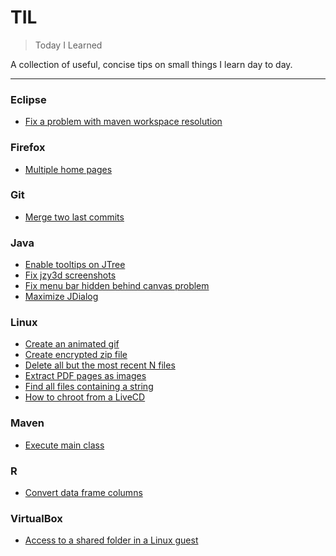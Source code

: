 # TIL

> Today I Learned

A collection of useful, concise tips on small things I learn day to day.

---

### Eclipse
- [Fix a problem with maven workspace resolution](eclipse/fix-maven-workspace-dependency-problem.md)

### Firefox
- [Multiple home pages](firefox/multiple-home-pages.md)

### Git
- [Merge two last commits](git/merge-two-last-commits.md)

### Java
- [Enable tooltips on JTree](java/enable-tooltips-jtree.md)
- [Fix jzy3d screenshots](java/fix-jzy3d-screenshots.md)
- [Fix menu bar hidden behind canvas problem](java/fix-hidden-menu-bar.md)
- [Maximize JDialog](java/maximize-jdialog.md)

### Linux

- [Create an animated gif](linux/create-animated-gif.md)
- [Create encrypted zip file](linux/create-encrypted-zip-file.md)
- [Delete all but the most recent N files](linux/delete-all-but-most-recent-files.md)
- [Extract PDF pages as images](linux/extract-pdf-pages-as-images.md)
- [Find all files containing a string](linux/find-all-files-containing-string.md)
- [How to chroot from a LiveCD](linux/how-to-chroot-from-live-cd.md)

### Maven

- [Execute main class](maven/exec-main-class.md)

### R
- [Convert data frame columns](R/convert-data-frame-columns.md)

### VirtualBox

- [Access to a shared folder in a Linux guest](virtualbox/access-shared-folder.md)